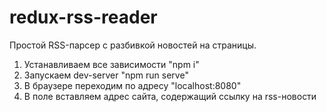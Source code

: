 # redux-rss-reader
Простой RSS-парсер с разбивкой новостей на страницы.

1. Устанавливаем все зависимости
"npm i"
2. Запускаем dev-server
"npm run serve"
3. В браузере переходим по адресу
"localhost:8080"
4. В поле вставляем адрес сайта, содержащий ссылку на rss-новости
